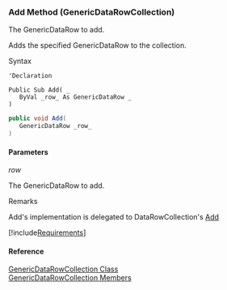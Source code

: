 ﻿### Add Method (GenericDataRowCollection)

The GenericDataRow to add.

Adds the specified GenericDataRow to the collection.

Syntax

```vbnet
'Declaration

Public Sub Add( _
   ByVal _row_ As GenericDataRow _
) 
```

```csharp
public void Add( 
   GenericDataRow _row_
)
```

#### Parameters

_row_

The GenericDataRow to add.

Remarks

Add's implementation is delegated to DataRowCollection's [Add](ms-help://MS.NETFrameworkSDKv1.1/cpref/html/frlrfsystemdatadatarowcollectionclassaddtopic1.htm)

[!include[Requirements](../partials/requirements.md)]

#### Reference

[GenericDataRowCollection Class](fcSDK~FChoice.Foundation.GenericDataRowCollection.md)  
[GenericDataRowCollection Members](fcSDK~FChoice.Foundation.GenericDataRowCollection_members.md)